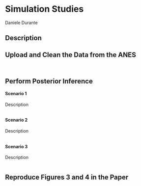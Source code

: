 Simulation Studies
================
Daniele Durante

Description
-----------


Upload and Clean the Data from the ANES
--------------------------------------


``` r

```

   
``` r
```




Perform Posterior Inference
--------------------------------------

#### Scenario 1

Description

``` r

```

#### Scenario 2

Description

``` r

```

#### Scenario 3

Description

``` r

```

Reproduce Figures 3 and 4 in the Paper
--------------------------------------
